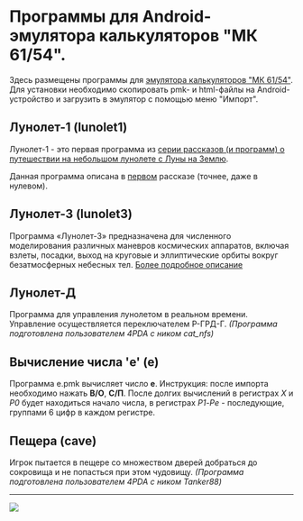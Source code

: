 # Программы для Android-эмулятора калькуляторов "МК 61/54".

Здесь размещены программы для 
<a href="https://play.google.com/store/apps/details?id=com.cax.pmk.ext&hl=ru">эмулятора калькуляторов "МК 61/54"</a>.
Для установки необходимо скопировать pmk- и html-файлы на Android-устройство и загрузить в эмулятор с помощью меню "Импорт".

## Лунолет-1 (lunolet1)

Лунолет-1 - это первая программа из 
<a href="http://slavav.ru/way_to_earth/">серии рассказов (и программ) о путешествии на небольшом лунолете с Луны на Землю</a>.

Данная программа описана в 
<a href="http://epizodsspace.no-ip.org/bibl/tm/1985/6/istinn-prav.html">первом</a> рассказе (точнее, даже в нулевом).

## Лунолет-3  (lunolet3)
Программа «Лунолет-3» предназначена для численного моделирования различных маневров космических аппаратов, 
включая взлеты, посадки, выход на круговые и эллиптические орбиты вокруг безатмосферных небесных тел.
<a href="http://epizodsspace.no-ip.org/bibl/tm/1985/9/put.html">Более подробное описание</a>

## Лунолет-Д
Программа для управления лунолетом в реальном времени. Управление осуществляется переключателем Р-ГРД-Г.
*(Программа подготовлена пользователем 4PDA  с ником cat_nfs)*

## Вычисление числа 'e' (e)
Программа e.pmk вычисляет число **e**. 
Инструкция: после импорта необходимо нажать **В/О**, **С/П**. После долгих вычислений в регистрах *X* и *Р0* 
будет находиться начало числа, в регистрах *Р1*-*Рe* - последующие, группами 6 цифр в каждом регистре.

## Пещера (cave)
Игрок пытается в пещере со множеством дверей добраться до сокровища и не попасться при этом чудовищу.
*(Программа подготовлена пользователем 4PDA  с ником Tanker88)*


----
<a href="https://play.google.com/store/apps/details?id=com.cax.pmk.ext&hl=ru" alt="Download from Google Play">
  <img src="http://www.android.com/images/brand/android_app_on_play_large.png">
</a>


